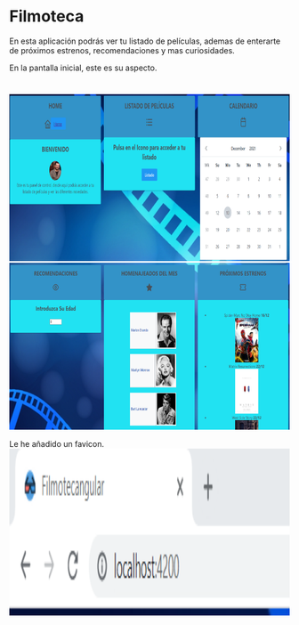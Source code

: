 # Filmoteca

En esta aplicación podrás ver tu listado de películas, ademas de enterarte de próximos estrenos, recomendaciones y mas curiosidades.

En la pantalla inicial, este es su aspecto.
#
<img height="300px" src="/src/assets/img/Screenshot_1.png">
<img height="300px" src="/src/assets/img/Screenshot_3.png">

Le he añadido un favicon.
<img height="300px" src="/src/assets/img/Screenshot_7.png">






